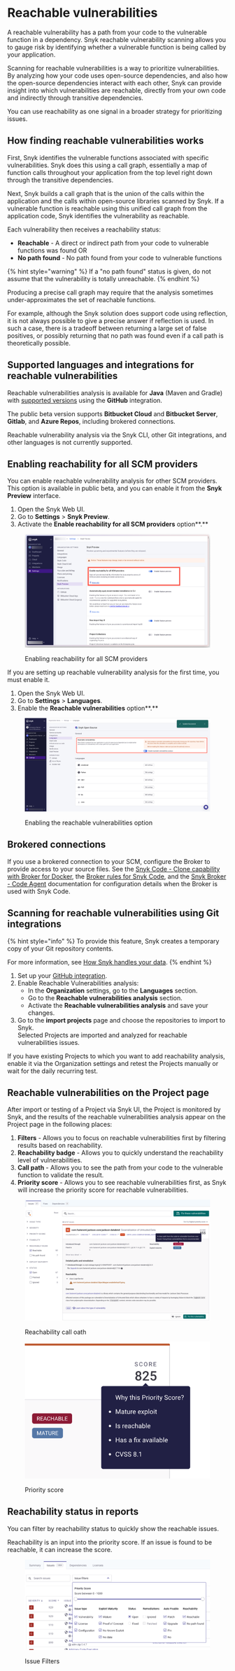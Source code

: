 # Reachable vulnerabilities

A reachable vulnerability has a path from your code to the vulnerable function in a dependency. Snyk reachable vulnerability scanning allows you to gauge risk by identifying whether a vulnerable function is being called by your application.

Scanning for reachable vulnerabilities is a way to prioritize vulnerabilities. By analyzing how your code uses open-source dependencies, and also how the open-source dependencies interact with each other, Snyk can provide insight into which vulnerabilities are reachable, directly from your own code and indirectly through transitive dependencies.

You can use reachability as one signal in a broader strategy for prioritizing issues.

## How finding reachable vulnerabilities works

First, Snyk identifies the vulnerable functions associated with specific vulnerabilities. Snyk does this using a call graph, essentially a map of function calls throughout your application from the top level right down through the transitive dependencies.

Next, Snyk builds a call graph that is the union of the calls within the application and the calls within open-source libraries scanned by Snyk. If a vulnerable function is reachable using this unified call graph from the application code, Snyk identifies the vulnerability as reachable.

Each vulnerability then receives a reachability status:

* **Reachable** - A direct or indirect path from your code to vulnerable functions was found OR
* **No path found** - No path found from your code to vulnerable functions

{% hint style="warning" %}
If a "no path found" status is given, do not assume that the vulnerability is totally unreachable.
{% endhint %}

Producing a precise call graph may require that the analysis sometimes under-approximates the set of reachable functions.

For example, although the Snyk solution does support code using reflection, it is not always possible to give a precise answer if reflection is used. In such a case, there is a tradeoff between returning a large set of false positives, or possibly returning that no path was found even if a call path is theoretically possible.

## Supported languages and integrations for reachable vulnerabilities

Reachable vulnerabilities analysis is available for **Java** (Maven and Gradle) with [supported versions](broken-reference) using the **GitHub** integration.

The public beta version supports **Bitbucket Cloud** and **Bitbucket Server**, **Gitlab**, and **Azure Repos**, including brokered connections.

Reachable vulnerability analysis via the Snyk CLI, other Git integrations, and other languages is not currently supported.

## Enabling reachability for all SCM providers

You can enable reachable vulnerability analysis for other SCM providers. This option is available in public beta, and you can enable it from the **Snyk Preview** interface.&#x20;

1. Open the Snyk Web UI.
2. Go to **Settings** > **Snyk Preview**.
3. Activate the **Enable reachability for all SCM providers** option**.**&#x20;

<figure><img src="../../.gitbook/assets/Enable_Beta_Feature (1).png" alt="Enabling reachability for all SCM providers."><figcaption><p>Enabling reachability for all SCM providers</p></figcaption></figure>



If you are setting up reachable vulnerability analysis for the first time, you must enable it.

1. Open the Snyk Web UI.
2. Go to **Settings** > **Languages**.
3. Enable the **Reachable vulnerabilities** option**.**

<figure><img src="../../.gitbook/assets/Enable_rechable_vullerabilities.png" alt="Enabling the reachable vulnerabilities option"><figcaption><p>Enabling the reachable vulnerabilities option</p></figcaption></figure>

## Brokered connections

If you use a brokered connection to your SCM, configure the Broker to provide access to your source files. See the [Snyk Code - Clone capability with Broker for Docker](../../enterprise-setup/snyk-broker/install-and-configure-snyk-broker/advanced-configuration-for-snyk-broker-docker-installation/snyk-code-clone-capability-with-broker-for-docker.md), the [Broker rules for Snyk Code](../../enterprise-setup/snyk-broker/install-and-configure-snyk-broker/advanced-configuration-for-helm-chart-installation/broker-rules-for-snyk-code.md), and the [Snyk Broker - Code Agent](../../enterprise-setup/snyk-broker/snyk-broker-code-agent/) documentation for configuration details when the Broker is used with Snyk Code.&#x20;

## Scanning for reachable vulnerabilities using Git integrations

{% hint style="info" %}
To provide this feature, Snyk creates a temporary copy of your Git repository contents.

For more information, see [How Snyk handles your data](../../more-info/how-snyk-handles-your-data.md).
{% endhint %}

1. Set up your [GitHub integration](../../integrate-with-snyk/git-repository-scm-integrations/snyk-github-integration.md).
2. Enable Reachable Vulnerabilities analysis:
   * In the **Organization** settings, go to the **Languages** section.
   * Go to the **Reachable vulnerabilities analysis** section.
   * Activate the **Reachable vulnerabilities analysis** and save your changes.
3. Go to the **import projects** page and choose the repositories to import to Snyk.\
   Selected Projects are imported and analyzed for reachable vulnerabilities issues.

If you have existing Projects to which you want to add reachability analysis, enable it via the Organization settings and retest the Projects manually or wait for the daily recurring test.

## Reachable vulnerabilities on the Project page

After import or testing of a Project via Snyk UI, the Project is monitored by Snyk, and the results of the reachable vulnerabilities analysis appear on the Project page in the following places:

1. **Filters** - Allows you to focus on reachable vulnerabilities first by filtering results based on reachability.
2. **Reachability badge** - Allows you to quickly understand the reachability level of vulnerabilities.
3. **Call path** - Allows you to see the path from your code to the vulnerable function to validate the result.
4. **Priority score** - Allows you to see reachable vulnerabilities first, as Snyk will increase the priority score for reachable vulnerabilities.

<figure><img src="../../.gitbook/assets/image (124) (1) (1) (1) (2) (1) (1) (1) (2) (2).png" alt="Reachability call path"><figcaption><p>Reachability call oath</p></figcaption></figure>

<figure><img src="../../.gitbook/assets/image (126) (1) (1) (1) (1) (1) (1) (1) (1) (1) (1) (1).png" alt="Priority Score"><figcaption><p>Priority score</p></figcaption></figure>

## Reachability status in reports

You can filter by reachability status to quickly show the reachable issues.&#x20;

Reachability is an input into the priority score. If an issue is found to be reachable, it can increase the score.

<figure><img src="../../.gitbook/assets/image (137) (1) (1) (1) (1) (1) (1) (1) (1) (1) (1).png" alt="Issue Filters"><figcaption><p>Issue Filters</p></figcaption></figure>
